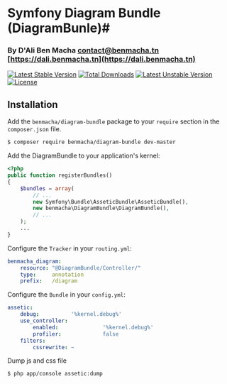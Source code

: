 # Symfony Diagram Bundle (DiagramBunle)#
### By D'Ali Ben Macha <contact@benmacha.tn> [https://dali.benmacha.tn](https://dali.benmacha.tn) ###


[![Latest Stable Version](https://poser.pugx.org/benmacha/diagram-bundle/version)](https://packagist.org/packages/benmacha/diagram-bundle) [![Total Downloads](https://poser.pugx.org/benmacha/diagram-bundle/downloads)](https://packagist.org/packages/benmacha/mousetracker) [![Latest Unstable Version](https://poser.pugx.org/benmacha/diagram-bundle/v/unstable)](//packagist.org/packages/benmacha/diagram-bundle) [![License](https://poser.pugx.org/benmacha/diagram-bundle/license)](https://packagist.org/packages/benmacha/diagram-bundle) 

## Installation ##

Add the `benmacha/diagram-bundle` package to your `require` section in the `composer.json` file.

``` bash
$ composer require benmacha/diagram-bundle dev-master
```


Add the DiagramBundle to your application's kernel:

``` php
<?php
public function registerBundles()
{
    $bundles = array(
        // ...
        new Symfony\Bundle\AsseticBundle\AsseticBundle(),
        new benmacha\DiagramBundle\DiagramBundle(),
        // ...
    );
    ...
}
```

Configure the `Tracker` in your `routing.yml`:

``` yaml
benmacha_diagram:
    resource: "@DiagramBundle/Controller/"
    type:     annotation
    prefix:   /diagram
```

Configure the `Bundle` in your `config.yml`:

``` yaml
assetic:
    debug:          '%kernel.debug%'
    use_controller:
        enabled:              '%kernel.debug%'
        profiler:             false
    filters:
        cssrewrite: ~
```

Dump js and css file

``` bash
$ php app/console assetic:dump
```
